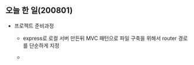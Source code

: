 ## 오늘 한 일(200801)

-   프로젝트 준비과정
    -   express로 로컬 서버 만든뒤 MVC 패턴으로 파일 구축을 위해서 router 경로를 단순하게 지정

    -
